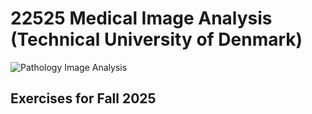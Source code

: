 # 22525 Medical Image Analysis (Technical University of Denmark)
![Pathology Image Analysis](https://spj.science.org/cms/10.34133/2021/8786793/asset/aa5477a0-6fcf-4a76-bd5c-bdcd79ce919f/assets/graphic/8786793.fig.001.jpg)

## Exercises for Fall 2025
